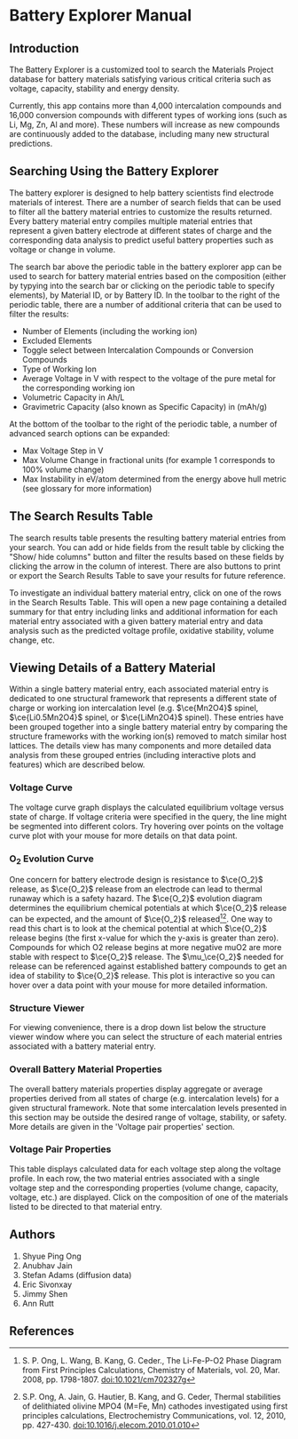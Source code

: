 # Battery Explorer Manual

## Introduction

The Battery Explorer is a customized tool to search the Materials Project database for battery materials satisfying various critical criteria such as voltage, capacity, stability and energy density.

Currently, this app contains more than 4,000 intercalation compounds and 16,000 conversion compounds with different types of working ions (such as Li, Mg, Zn, Al and more).
These numbers will increase as new compounds are continuously added to the database, including many new structural predictions.

## Searching Using the Battery Explorer

The battery explorer is designed to help battery scientists find electrode materials of interest.
There are a number of search fields that can be used to filter all the battery material entries to customize the results returned.
Every battery material entry compiles multiple material entries that represent a given battery electrode at different states of charge and the corresponding data analysis to predict useful battery properties such as voltage or change in volume.

The search bar above the periodic table in the battery explorer app can be used to search for battery material entries based on the composition (either by typying into the search bar or clicking on the periodic table to specify elements), by Material ID, or by Battery ID.
In the toolbar to the right of the periodic table, there are a number of additional criteria that can be used to filter the results:

- Number of Elements (including the working ion)
- Excluded Elements
- Toggle select between Intercalation Compounds or Conversion Compounds
- Type of Working Ion
- Average Voltage in V with respect to the voltage of the pure metal for the corresponding working ion
- Volumetric Capacity in Ah/L
- Gravimetric Capacity (also known as Specific Capacity) in (mAh/g)

At the bottom of the toolbar to the right of the periodic table, a number of advanced search options can be expanded:

- Max Voltage Step in V
- Max Volume Change in fractional units (for example 1 corresponds to 100% volume change)
- Max Instability in eV/atom determined from the energy above hull metric (see glossary for more information)

## The Search Results Table

The search results table presents the resulting battery material entries from your search.
You can add or hide fields from the result table by clicking the "Show/ hide columns" button and filter the results based on these fields by clicking the arrow in the column of interest.
There are also buttons to print or export the Search Results Table to save your results for future reference.

To investigate an individual battery material entry, click on one of the rows in the Search Results Table.
This will open a new page containing a detailed summary for that entry including links and additional information for each material entry associated with a given battery material entry and data analysis such as the predicted voltage profile, oxidative stability, volume change, etc.

## Viewing Details of a Battery Material

Within a single battery material entry, each associated material entry is dedicated to one structural framework that represents a different state of charge or working ion intercalation level (e.g. $\ce{Mn2O4}$ spinel, $\ce{Li0.5Mn2O4}$ spinel, or $\ce{LiMn2O4}$ spinel).
These entries have been grouped together into a single battery material entry by comparing the structure frameworks with the working ion(s) removed to match similar host lattices.
The details view has many components and more detailed data analysis from these grouped entries (including interactive plots and features) which are described below.

### Voltage Curve

The voltage curve graph displays the calculated equilibrium voltage versus state of charge.
If voltage criteria were specified in the query, the line might be segmented into different colors.
Try hovering over points on the voltage curve plot with your mouse for more details on that data point.

### O<sub>2</sub> Evolution Curve

One concern for battery electrode design is resistance to $\ce{O_2}$ release, as $\ce{O_2}$ release from an electrode can lead to thermal runaway which is a safety hazard.
The $\ce{O_2}$ evolution diagram determines the equilibrium chemical potentials at which $\ce{O_2}$ release can be expected, and the amount of $\ce{O_2}$ released[^1][^2].
One way to read this chart is to look at the chemical potential at which $\ce{O_2}$ release begins (the first x-value for which the y-axis is greater than zero).
Compounds for which O2 release begins at more negative muO2 are more stable with respect to $\ce{O_2}$ release.
The $\mu_\ce{O_2}$ needed for release can be referenced against established battery compounds to get an idea of stability to $\ce{O_2}$ release.
This plot is interactive so you can hover over a data point with your mouse for more detailed information.

### Structure Viewer

For viewing convenience, there is a drop down list below the structure viewer window where you can select the structure of each material entries associated with a battery material entry.

### Overall Battery Material Properties

The overall battery materials properties display aggregate or average properties derived from all states of charge (e.g. intercalation levels) for a given structural framework.
Note that some intercalation levels presented in this section may be outside the desired range of voltage, stability, or safety.
More details are given in the 'Voltage pair properties' section.

### Voltage Pair Properties

This table displays calculated data for each voltage step along the voltage profile.
In each row, the two material entries associated with a single voltage step and the corresponding properties (volume change, capacity, voltage, etc.) are displayed.
Click on the composition of one of the materials listed to be directed to that material entry.

## Authors

1. Shyue Ping Ong
2. Anubhav Jain
3. Stefan Adams (diffusion data)
4. Eric Sivonxay
5. Jimmy Shen
6. Ann Rutt

## References

[^1]: S. P. Ong, L. Wang, B. Kang, G. Ceder., The Li-Fe-P-O2 Phase Diagram from First Principles Calculations, Chemistry of Materials, vol. 20, Mar. 2008, pp. 1798-1807. [doi:10.1021/cm702327g](https://doi.org/10.1021/cm702327g)
[^2]: S.P. Ong, A. Jain, G. Hautier, B. Kang, and G. Ceder, Thermal stabilities of delithiated olivine MPO4 (M=Fe, Mn) cathodes investigated using first principles calculations, Electrochemistry Communications, vol. 12, 2010, pp. 427-430. [doi:10.1016/j.elecom.2010.01.010](https://doi.org/10.1016/j.elecom.2010.01.010)
[^3]: S. Adams, Solid State Ionics 177, 1625 (2006).
[^4]: S. Adams, Acta Crystallogr. B, Struct. Sci. 57, 278 (2001).
[^5]: S. Adams and R. Prasada Rao, Phys. Chem. Chem. Phys. 11, 3210 (2009).
[^6]: S. Adams and R. P. Rao: High power Li ion battery materials by computational design; Phys. Status Solidi A 208, 1746–1753 (2011). [doi:10.1002/pssa.201001116](https://doi.org/10.1002/pssa.201001116)
